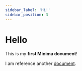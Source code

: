 ```yaml
---
sidebar_label: 'Hi!'
sidebar_position: 3
---
```


# Hello

This is my **first Minima document**!

I am reference another [document](./test).